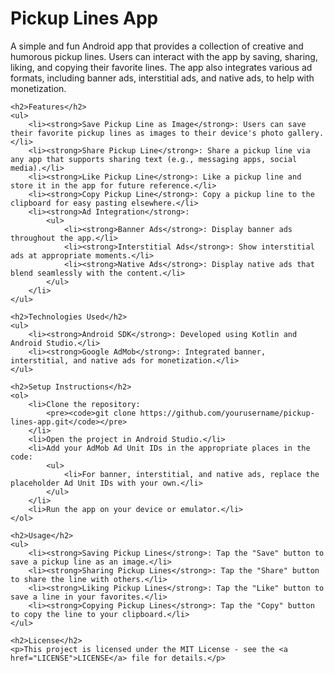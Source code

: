 <!DOCTYPE html>
<html lang="en">
<head>
    <meta charset="UTF-8">
    <meta name="viewport" content="width=device-width, initial-scale=1.0">
    <title>Pickup Lines App</title>
</head>
<body>
    <h1>Pickup Lines App</h1>
    <p>A simple and fun Android app that provides a collection of creative and humorous pickup lines. Users can interact with the app by saving, sharing, liking, and copying their favorite lines. The app also integrates various ad formats, including banner ads, interstitial ads, and native ads, to help with monetization.</p>

    <h2>Features</h2>
    <ul>
        <li><strong>Save Pickup Line as Image</strong>: Users can save their favorite pickup lines as images to their device's photo gallery.</li>
        <li><strong>Share Pickup Line</strong>: Share a pickup line via any app that supports sharing text (e.g., messaging apps, social media).</li>
        <li><strong>Like Pickup Line</strong>: Like a pickup line and store it in the app for future reference.</li>
        <li><strong>Copy Pickup Line</strong>: Copy a pickup line to the clipboard for easy pasting elsewhere.</li>
        <li><strong>Ad Integration</strong>:
            <ul>
                <li><strong>Banner Ads</strong>: Display banner ads throughout the app.</li>
                <li><strong>Interstitial Ads</strong>: Show interstitial ads at appropriate moments.</li>
                <li><strong>Native Ads</strong>: Display native ads that blend seamlessly with the content.</li>
            </ul>
        </li>
    </ul>

    <h2>Technologies Used</h2>
    <ul>
        <li><strong>Android SDK</strong>: Developed using Kotlin and Android Studio.</li>
        <li><strong>Google AdMob</strong>: Integrated banner, interstitial, and native ads for monetization.</li>
    </ul>

    <h2>Setup Instructions</h2>
    <ol>
        <li>Clone the repository:
            <pre><code>git clone https://github.com/yourusername/pickup-lines-app.git</code></pre>
        </li>
        <li>Open the project in Android Studio.</li>
        <li>Add your AdMob Ad Unit IDs in the appropriate places in the code:
            <ul>
                <li>For banner, interstitial, and native ads, replace the placeholder Ad Unit IDs with your own.</li>
            </ul>
        </li>
        <li>Run the app on your device or emulator.</li>
    </ol>

    <h2>Usage</h2>
    <ul>
        <li><strong>Saving Pickup Lines</strong>: Tap the "Save" button to save a pickup line as an image.</li>
        <li><strong>Sharing Pickup Lines</strong>: Tap the "Share" button to share the line with others.</li>
        <li><strong>Liking Pickup Lines</strong>: Tap the "Like" button to save a line in your favorites.</li>
        <li><strong>Copying Pickup Lines</strong>: Tap the "Copy" button to copy the line to your clipboard.</li>
    </ul>

    <h2>License</h2>
    <p>This project is licensed under the MIT License - see the <a href="LICENSE">LICENSE</a> file for details.</p>
</body>
</html>
